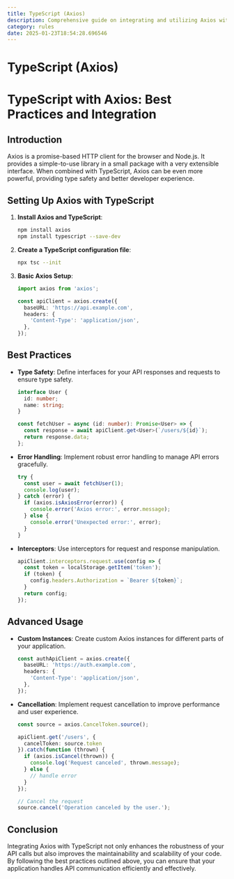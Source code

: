 ```yaml
---
title: TypeScript (Axios)
description: Comprehensive guide on integrating and utilizing Axios with TypeScript for efficient API communication in your projects.
category: rules
date: 2025-01-23T18:54:28.696546
---
```



# TypeScript (Axios)

# TypeScript with Axios: Best Practices and Integration

## Introduction

Axios is a promise-based HTTP client for the browser and Node.js. It provides a simple-to-use library in a small package with a very extensible interface. When combined with TypeScript, Axios can be even more powerful, providing type safety and better developer experience.

## Setting Up Axios with TypeScript

1. **Install Axios and TypeScript**:
   ```bash
   npm install axios
   npm install typescript --save-dev
   ```

2. **Create a TypeScript configuration file**:
   ```bash
   npx tsc --init
   ```

3. **Basic Axios Setup**:
   ```typescript
   import axios from 'axios';

   const apiClient = axios.create({
     baseURL: 'https://api.example.com',
     headers: {
       'Content-Type': 'application/json',
     },
   });
   ```

## Best Practices

- **Type Safety**: Define interfaces for your API responses and requests to ensure type safety.
  ```typescript
  interface User {
    id: number;
    name: string;
  }

  const fetchUser = async (id: number): Promise<User> => {
    const response = await apiClient.get<User>(`/users/${id}`);
    return response.data;
  };
  ```

- **Error Handling**: Implement robust error handling to manage API errors gracefully.
  ```typescript
  try {
    const user = await fetchUser(1);
    console.log(user);
  } catch (error) {
    if (axios.isAxiosError(error)) {
      console.error('Axios error:', error.message);
    } else {
      console.error('Unexpected error:', error);
    }
  }
  ```

- **Interceptors**: Use interceptors for request and response manipulation.
  ```typescript
  apiClient.interceptors.request.use(config => {
    const token = localStorage.getItem('token');
    if (token) {
      config.headers.Authorization = `Bearer ${token}`;
    }
    return config;
  });
  ```

## Advanced Usage

- **Custom Instances**: Create custom Axios instances for different parts of your application.
  ```typescript
  const authApiClient = axios.create({
    baseURL: 'https://auth.example.com',
    headers: {
      'Content-Type': 'application/json',
    },
  });
  ```

- **Cancellation**: Implement request cancellation to improve performance and user experience.
  ```typescript
  const source = axios.CancelToken.source();

  apiClient.get('/users', {
    cancelToken: source.token
  }).catch(function (thrown) {
    if (axios.isCancel(thrown)) {
      console.log('Request canceled', thrown.message);
    } else {
      // handle error
    }
  });

  // Cancel the request
  source.cancel('Operation canceled by the user.');
  ```

## Conclusion

Integrating Axios with TypeScript not only enhances the robustness of your API calls but also improves the maintainability and scalability of your code. By following the best practices outlined above, you can ensure that your application handles API communication efficiently and effectively.

